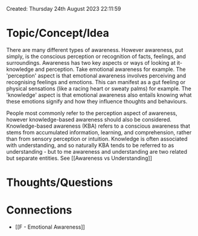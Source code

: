 ---
---

Created: Thursday 24th August 2023 22:11:59
# Topic/Concept/Idea

There are many different types of awareness. However awareness, put simply, is the conscious perception or recognition of facts, feelings, and surroundings. Awareness has two key aspects or ways of looking at it- knowledge and perception. Take emotional awareness for example. The 'perception' aspect is that emotional awareness involves perceiving and recognising feelings and emotions. This can manifest as a gut feeling or physical sensations (like a racing heart or sweaty palms) for example. The 'knowledge' aspect is that emotional awareness also entails knowing what these emotions signify and how they influence thoughts and behaviours. 

People most commonly refer to the perception aspect of awareness, however knowledge-based awareness should also be considered. Knowledge-based awareness (KBA) refers to a conscious awareness that stems from accumulated information, learning, and comprehension, rather than from sensory perception or intuition. Knowledge is often associated with understanding, and so naturally KBA tends to be referred to as understanding - but to me awareness and understanding are two related but separate entities. See [[Awareness vs Understanding]]

# Thoughts/Questions


# Connections

- [[F - Emotional Awareness]]

